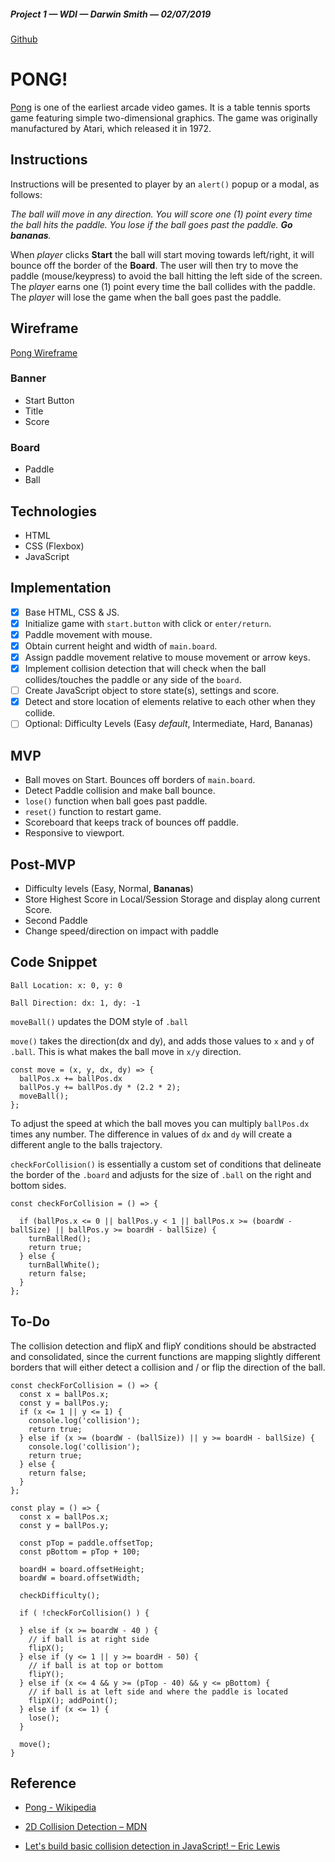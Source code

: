 ##### Project 1 — WDI — Darwin Smith — 02/07/2019 
[Github](https://github.com/darwin911/pong)

# **PONG!**

[Pong](https://en.wikipedia.org/wiki/Pong) is one of the earliest arcade video games. It is a table tennis sports game featuring simple two-dimensional graphics. The game was originally manufactured by Atari, which released it in 1972.

## Instructions

Instructions will be presented to player by an `alert()` popup or a modal, as follows: 

 _The ball will move in any direction. You will score one (1) point every time the ball hits the paddle. You lose if the ball goes past the paddle. **Go bananas**._

When _player_ clicks **Start** the ball will start moving towards left/right, it will bounce off the border of the **Board**. The user will then try to move the paddle (mouse/keypress) to avoid the ball hitting the left side of the screen. The _player_ earns one (1) point every time the ball collides with the paddle. The _player_ will lose the game when the ball goes past the paddle.

## Wireframe

[Pong Wireframe](assets/img/pong-wireframe.jpg)

### Banner 

- Start Button 
- Title 
- Score

### Board

- Paddle
- Ball

## Technologies

- HTML
- CSS (Flexbox)
- JavaScript

## Implementation

- [X] Base HTML, CSS &amp; JS.
- [X] Initialize game with `start.button` with click or `enter/return`.
- [X] Paddle movement with mouse.
- [X] Obtain current height and width of `main.board`.
- [X] Assign paddle movement relative to mouse movement or arrow keys.
- [X] Implement collision detection that will check when the ball collides/touches the paddle or any side of the `board`.
- [ ] Create JavaScript object to store state(s), settings and score.
- [X] Detect and store location of elements relative to each other when they collide.
- [ ] Optional: Difficulty Levels (Easy _default_, Intermediate, Hard, Bananas)

## MVP

- Ball moves on Start. Bounces off borders of `main.board`.
- Detect Paddle collision and make ball bounce.
- `lose()` function when ball goes past paddle.
- `reset()` function to restart game.
- Scoreboard that keeps track of bounces off paddle.
- Responsive to viewport.

## Post-MVP

- Difficulty levels (Easy, Normal, **Bananas**)
- Store Highest Score in Local/Session Storage and display along current Score.
- Second Paddle
- Change speed/direction on impact with paddle

## Code Snippet

`Ball Location: x: 0, y: 0`

`Ball Direction: dx: 1, dy: -1`

`moveBall()` updates the DOM style of `.ball`

`move()` takes the direction(dx and dy), and adds those values to `x` and `y` of `.ball`. This is what makes the ball move in `x/y` direction.
```
const move = (x, y, dx, dy) => {
  ballPos.x += ballPos.dx
  ballPos.y += ballPos.dy * (2.2 * 2);
  moveBall();
};
```
To adjust the speed at which the ball moves you can multiply `ballPos.dx` times any number. The difference in values of `dx` and `dy` will create a different angle to the balls trajectory.

`checkForCollision()` is essentially a custom set of conditions that delineate the border of the `.board` and adjusts for the size of `.ball` on the right and bottom sides.

```
const checkForCollision = () => {

  if (ballPos.x <= 0 || ballPos.y < 1 || ballPos.x >= (boardW - ballSize) || ballPos.y >= boardH - ballSize) {
    turnBallRed();
    return true;
  } else {
    turnBallWhite();
    return false;
  }
};
```

## To-Do

The collision detection and flipX and flipY conditions should be abstracted and consolidated, since the current functions are mapping slightly different borders that will either detect a collision and / or flip the direction of the ball.

```
const checkForCollision = () => {
  const x = ballPos.x;
  const y = ballPos.y;
  if (x <= 1 || y <= 1) {
    console.log('collision');
    return true;
  } else if (x >= (boardW - (ballSize)) || y >= boardH - ballSize) {
    console.log('collision');
    return true;
  } else {
    return false;
  }
};
```


```
const play = () => {
  const x = ballPos.x;
  const y = ballPos.y;

  const pTop = paddle.offsetTop;
  const pBottom = pTop + 100;

  boardH = board.offsetHeight;
  boardW = board.offsetWidth;

  checkDifficulty();

  if ( !checkForCollision() ) {

  } else if (x >= boardW - 40 ) {
    // if ball is at right side
    flipX();
  } else if (y <= 1 || y >= boardH - 50) {
    // if ball is at top or bottom
    flipY();
  } else if (x <= 4 && y >= (pTop - 40) && y <= pBottom) {
    // if ball is at left side and where the paddle is located
    flipX(); addPoint();
  } else if (x <= 1) {
    lose();
  }

  move();
}
```

## Reference

- [Pong - Wikipedia](https://en.wikipedia.org/wiki/Pong)

- [2D Collision Detection – MDN](https://developer.mozilla.org/en-US/docs/Games/Techniques/2D_collision_detection)

- [Let's build basic collision detection in JavaScript! – Eric Lewis](https://wakeful-baritone.glitch.me/)